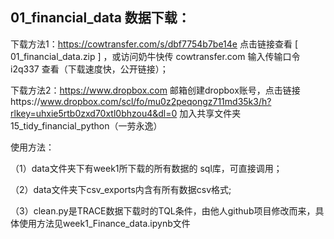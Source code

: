 ## 01_financial_data 数据下载：

  下载方法1：https://cowtransfer.com/s/dbf7754b7be14e 点击链接查看 [ 01_financial_data.zip ] ，或访问奶牛快传 cowtransfer.com 输入传输口令 i2q337 查看（下载速度快，公开链接）；

  下载方法2：https://www.dropbox.com  邮箱创建dropbox账号，点击链接https://www.dropbox.com/scl/fo/mu0z2peqongz711md35k3/h?rlkey=uhxie5rtb0zxd70xtl0bhzou4&dl=0 加入共享文件夹15_tidy_financial_python（一劳永逸）

使用方法：

  （1）data文件夹下有week1所下载的所有数据的 sql库，可直接调用；

  （2）data文件夹下csv_exports内含有所有数据csv格式;

  （3）clean.py是TRACE数据下载时的TQL条件，由他人github项目修改而来，具体使用方法见week1_Finance_data.ipynb文件
